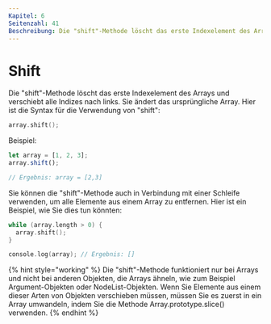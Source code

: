 ```yaml
---
Kapitel: 6
Seitenzahl: 41
Beschreibung: Die "shift"-Methode löscht das erste Indexelement des Arrays und verschiebt alle Indizes nach links. Sie ändert das ursprüngliche Array.
---
```

# Shift

Die "shift"-Methode löscht das erste Indexelement des Arrays und verschiebt alle Indizes nach links. Sie ändert das ursprüngliche Array. Hier ist die Syntax für die Verwendung von "shift":

```c
array.shift();
```

Beispiel:&#x20;

```javascript
let array = [1, 2, 3]; 
array.shift(); 

// Ergebnis: array = [2,3] 

```

Sie können die "shift"-Methode auch in Verbindung mit einer Schleife verwenden, um alle Elemente aus einem Array zu entfernen. Hier ist ein Beispiel, wie Sie dies tun könnten:

```c
while (array.length > 0) {
  array.shift();
}

console.log(array); // Ergebnis: []
```

{% hint style="working" %}
Die "shift"-Methode funktioniert nur bei Arrays und nicht bei anderen Objekten, die Arrays ähneln, wie zum Beispiel Argument-Objekten oder NodeList-Objekten. Wenn Sie Elemente aus einem dieser Arten von Objekten verschieben müssen, müssen Sie es zuerst in ein Array umwandeln, indem Sie die Methode Array.prototype.slice() verwenden.
{% endhint %}
